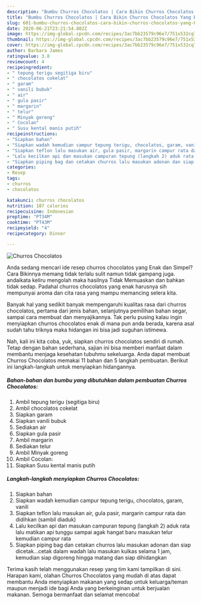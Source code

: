 ```yaml
---
description: "Bumbu Churros Chocolatos | Cara Bikin Churros Chocolatos Yang Bikin Ngiler"
title: "Bumbu Churros Chocolatos | Cara Bikin Churros Chocolatos Yang Bikin Ngiler"
slug: 601-bumbu-churros-chocolatos-cara-bikin-churros-chocolatos-yang-bikin-ngiler
date: 2020-06-21T23:21:54.802Z
image: https://img-global.cpcdn.com/recipes/3ac7bb23579c96e7/751x532cq70/churros-chocolatos-foto-resep-utama.jpg
thumbnail: https://img-global.cpcdn.com/recipes/3ac7bb23579c96e7/751x532cq70/churros-chocolatos-foto-resep-utama.jpg
cover: https://img-global.cpcdn.com/recipes/3ac7bb23579c96e7/751x532cq70/churros-chocolatos-foto-resep-utama.jpg
author: Barbara James
ratingvalue: 3.8
reviewcount: 4
recipeingredient:
- " tepung terigu segitiga biru"
- " chocolatos cokelat"
- " garam"
- " vanili bubuk"
- " air"
- " gula pasir"
- " margarin"
- " telur"
- " Minyak goreng"
- " Cocolan"
- " Susu kental manis putih"
recipeinstructions:
- "Siapkan bahan"
- "Siapkan wadah kemudian campur tepung terigu, chocolatos, garam, vanili"
- "Siapkan teflon lalu masukan air, gula pasir, margarin campur rata dan didihkan (sambil diaduk)"
- "Lalu kecilkan api dan masukan campuran tepung (langkah 2) aduk rata lalu matikan api tunggu sampai agak hangat baru masukan telur kemudian campur rata"
- "Siapkan piping bag dan cetakan churros lalu masukan adonan dan siap dicetak...cetak dalam wadah lalu masukan kulkas selama 1 jam, kemudian siap digoreng hingga matang dan siap dihidangkan"
categories:
- Resep
tags:
- churros
- chocolatos

katakunci: churros chocolatos 
nutrition: 107 calories
recipecuisine: Indonesian
preptime: "PT34M"
cooktime: "PT43M"
recipeyield: "4"
recipecategory: Dinner

---
```



![Churros Chocolatos](https://img-global.cpcdn.com/recipes/3ac7bb23579c96e7/751x532cq70/churros-chocolatos-foto-resep-utama.jpg)

Anda sedang mencari ide resep churros chocolatos yang Enak dan Simpel? Cara Bikinnya memang tidak terlalu sulit namun tidak gampang juga. andaikata keliru mengolah maka hasilnya Tidak Memuaskan dan bahkan tidak sedap. Padahal churros chocolatos yang enak harusnya sih mempunyai aroma dan cita rasa yang mampu memancing selera kita.

Banyak hal yang sedikit banyak mempengaruhi kualitas rasa dari churros chocolatos, pertama dari jenis bahan, selanjutnya pemilihan bahan segar, sampai cara membuat dan menyajikannya. Tak perlu pusing kalau ingin menyiapkan churros chocolatos enak di mana pun anda berada, karena asal sudah tahu triknya maka hidangan ini bisa jadi suguhan istimewa.




Nah, kali ini kita coba, yuk, siapkan churros chocolatos sendiri di rumah. Tetap dengan bahan sederhana, sajian ini bisa memberi manfaat dalam membantu menjaga kesehatan tubuhmu sekeluarga. Anda dapat membuat Churros Chocolatos memakai 11 bahan dan 5 langkah pembuatan. Berikut ini langkah-langkah untuk menyiapkan hidangannya.

<!--inarticleads1-->

##### Bahan-bahan dan bumbu yang dibutuhkan dalam pembuatan Churros Chocolatos:

1. Ambil  tepung terigu (segitiga biru)
1. Ambil  chocolatos cokelat
1. Siapkan  garam
1. Siapkan  vanili bubuk
1. Sediakan  air
1. Siapkan  gula pasir
1. Ambil  margarin
1. Sediakan  telur
1. Ambil  Minyak goreng
1. Ambil  Cocolan:
1. Siapkan  Susu kental manis putih




<!--inarticleads2-->

##### Langkah-langkah menyiapkan Churros Chocolatos:

1. Siapkan bahan
1. Siapkan wadah kemudian campur tepung terigu, chocolatos, garam, vanili
1. Siapkan teflon lalu masukan air, gula pasir, margarin campur rata dan didihkan (sambil diaduk)
1. Lalu kecilkan api dan masukan campuran tepung (langkah 2) aduk rata lalu matikan api tunggu sampai agak hangat baru masukan telur kemudian campur rata
1. Siapkan piping bag dan cetakan churros lalu masukan adonan dan siap dicetak...cetak dalam wadah lalu masukan kulkas selama 1 jam, kemudian siap digoreng hingga matang dan siap dihidangkan




Terima kasih telah menggunakan resep yang tim kami tampilkan di sini. Harapan kami, olahan Churros Chocolatos yang mudah di atas dapat membantu Anda menyiapkan makanan yang sedap untuk keluarga/teman maupun menjadi ide bagi Anda yang berkeinginan untuk berjualan makanan. Semoga bermanfaat dan selamat mencoba!
